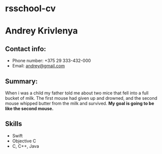 # rsschool-cv

# Andrey Krivlenya

## Contact info: 
* Phone number: +375 29 333-432-000
* Email: andrey@gmail.com

## Summary:
When i was a child my father told me about two mice that fell into a full bucket of milk. 
The first mouse had given up and drowned, and the second mouse whipped butter from the milk and survived. **My goal is going to be like the second mouse.**

## Skills
* Swift
* Objective C
* C, C++, Java
